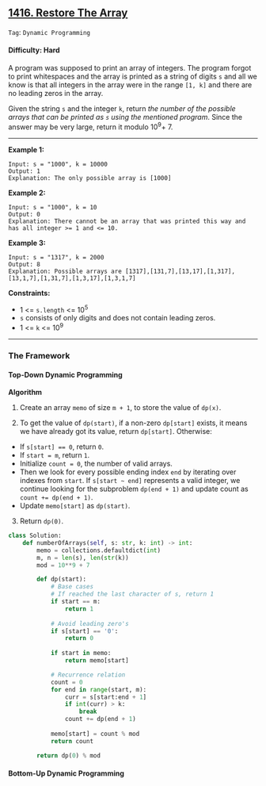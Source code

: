 ## [1416. Restore The Array](https://leetcode.com/problems/restore-the-array/)

```Tag```: ```Dynamic Programming```

#### Difficulty: Hard

A program was supposed to print an array of integers. The program forgot to print whitespaces and the array is printed as a string of digits ```s``` and all we know is that all integers in the array were in the range ```[1, k]``` and there are no leading zeros in the array.

Given the string ```s``` and the integer ```k```, return _the number of the possible arrays that can be printed as ```s``` using the mentioned program_. Since the answer may be very large, return it modulo 10<sup>9</sup>+ 7.

---

__Example 1:__
```
Input: s = "1000", k = 10000
Output: 1
Explanation: The only possible array is [1000]
```

__Example 2:__
```
Input: s = "1000", k = 10
Output: 0
Explanation: There cannot be an array that was printed this way and has all integer >= 1 and <= 10.
```

__Example 3:__
```
Input: s = "1317", k = 2000
Output: 8
Explanation: Possible arrays are [1317],[131,7],[13,17],[1,317],[13,1,7],[1,31,7],[1,3,17],[1,3,1,7]
```

__Constraints:__

- 1 <= ```s.length``` <= 10<sup>5</sup>
- ```s``` consists of only digits and does not contain leading zeros.
- 1 <= ```k``` <= 10<sup>9</sup>

---

### The Framework

#### Top-Down Dynamic Programming

__Algorithm__

1. Create an array ```memo``` of size ```m + 1```, to store the value of ```dp(x)```.

2. To get the value of ```dp(start)```, if a non-zero ```dp[start]``` exists, it means we have already got its value, return ```dp[start]```. Otherwise:

  - If ```s[start] == 0```, return ```0```.
  - If ```start = m```, return ```1```.
  - Initialize ```count = 0```, the number of valid arrays.
  - Then we look for every possible ending index ```end``` by iterating over indexes from ```start```. If ```s[start ~ end]``` represents a valid integer, we continue looking for the subproblem ```dp(end + 1)``` and update count as ```count += dp(end + 1)```.
  - Update ```memo[start]``` as ```dp(start)```.

3. Return ```dp(0)```.

```Python
class Solution:
    def numberOfArrays(self, s: str, k: int) -> int:
        memo = collections.defaultdict(int)
        m, n = len(s), len(str(k))
        mod = 10**9 + 7

        def dp(start):
            # Base cases
            # If reached the last character of s, return 1
            if start == m:
                return 1
            
            # Avoid leading zero's
            if s[start] == '0':
                return 0
            
            if start in memo:
                return memo[start]

            # Recurrence relation
            count = 0
            for end in range(start, m):
                curr = s[start:end + 1]
                if int(curr) > k:
                    break
                count += dp(end + 1)
            
            memo[start] = count % mod
            return count

        return dp(0) % mod
```

#### Bottom-Up Dynamic Programming
